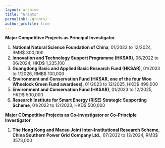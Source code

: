 ```yaml
---
layout: archive
title: "Grants"
permalink: /grants/
author_profile: true
---
```


**Major Competitive Projects as Principal Investigator**

1.	**National Natural Science Foundation of China**, 01/2022 to 12/2024, RMB$ 300,000
2.	**Innovation and Technology Support Programme (HKSAR)**, 06/2022 to 06/2024, HKD$ 1,235,100
3.	**Guangdong Basic and Applied Basic Research Fund (HKSAR)**, 01/2023 to 1/2026, RMB$ 100,000
4.	**Environment and Conservation Fund (HKSAR, one of the four Woo Wheelock Green Fund awardees)**, 01/2023 to 12/2025, HKD$ 499,000
5.	**Environment and Conservation Fund (HKSAR)**, 01/2023 to 12/2025, HKD$ 500,000
6.	**Research Institute for Smart Energy (RISE) Strategic Supporting Scheme**, 01/2022 to 12/2023, HKD$ 500,000

**Major COmpetitive Projects as Co-Investigator or Co-Principle Investigator**
1. **The Hong Kong and Macau Joint Inter-Institutional Research Scheme, China Southern Power Grid Company Ltd.**, 07/2022 to 12/2024, RMB$ 3573,000
